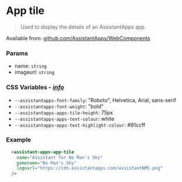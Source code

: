 # App tile

> Used to display the details of an AssistantApps app.

Available from: [github.com/AssistantApps/WebComponents](https://github.com/AssistantApps/WebComponents)

### Params
 - name: `string`
 - imageurl: `string`

### CSS Variables - _[ info](/components/web/general?id=css-variables)_
- `--assistantapps-font-family`: "Roboto", Helvetica, Arial, sans-serif
- `--assistantapps-font-weight`: "bold"
- `--assistantapps-apps-tile-height`: 75px
- `--assistantapps-apps-text-colour`: white
- `--assistantapps-apps-text-highlight-colour`: #91ccff

### Example

```html
  <assistant-apps-app-tile
    name="Assistant for No Man's Sky" 
    gamename="No Man's Sky" 
    logourl="https://cdn.assistantapps.com/assistantNMS.png"
  />
```
<assistant-apps-app-tile
  name="Assistant for No Man's Sky" 
  gamename="No Man's Sky" 
  logourl="https://cdn.assistantapps.com/assistantNMS.png"
/>
